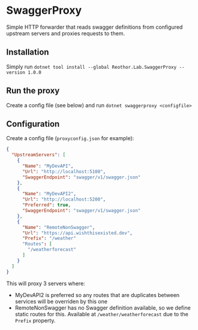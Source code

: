 # SwaggerProxy

Simple HTTP forwarder that reads swagger definitions from configured upstream servers and proxies requests to them.

## Installation

Simply run `dotnet tool install --global Reothor.Lab.SwaggerProxy --version 1.0.0`

## Run the proxy

Create a config file (see below) and run `dotnet swaggerproxy <configfile>`

## Configuration

Create a config file (`proxyconfig.json` for example):

```json
{
  "UpstreamServers": [
    {
      "Name": "MyDevAPI",
      "Url": "http://localhost:5100",
      "SwaggerEndpoint": "swagger/v1/swagger.json"
    },
    {
      "Name": "MyDevAPI2",
      "Url": "http://localhost:5200",
      "Preferred": true,
      "SwaggerEndpoint": "swagger/v1/swagger.json"
    },
    {
      "Name": "RemoteNonSwagger",
      "Url": "https://api.wishthisexisted.dev",
      "Prefix": "/weather"
      "Routes": [
        "/weatherforecast"
      ]
    }
  ]
}
```
This will proxy 3 servers where:

- MyDevAPI2 is preferred so any routes that are duplicates between services will be overriden by this one
- RemoteNonSwagger has no Swagger definition available, so we define static routes for this. Available at `/weather/weatherforecast` due to the `Prefix` property.

